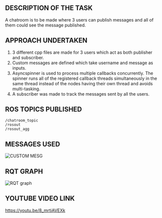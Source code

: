 ## DESCRIPTION OF THE TASK
A chatroom is to be made where 3 users can publish messages and all of them could see the message published.

## APPROACH UNDERTAKEN
1. 3 different cpp files are made for 3 users which act as both publisher and subscriber.
2. Custom messages are defined which take username and message as inputs.
3. Asyncspinner is used to process multiple callbacks concurrently. The spinner runs all of the registered callback threads simultaneously in the same thread instead of the nodes having their own thread and avoids multi-tasking.
4. A subscriber was made to track the messages sent by all the users.

## ROS TOPICS PUBLISHED
```
/chatroom_topic
/rosout
/rosout_agg
```

## MESSAGES USED
![CUSTOM MESG](https://user-images.githubusercontent.com/117933472/215258760-b5d696ca-bb62-45a7-abae-85c435b47719.png)

## RQT GRAPH
![RQT graph](https://user-images.githubusercontent.com/117933472/215258773-903fd3b4-d973-411d-9be3-b6b8cf462b1a.png)

## YOUTUBE VIDEO LINK
https://youtu.be/8_mrtiAVEXk
